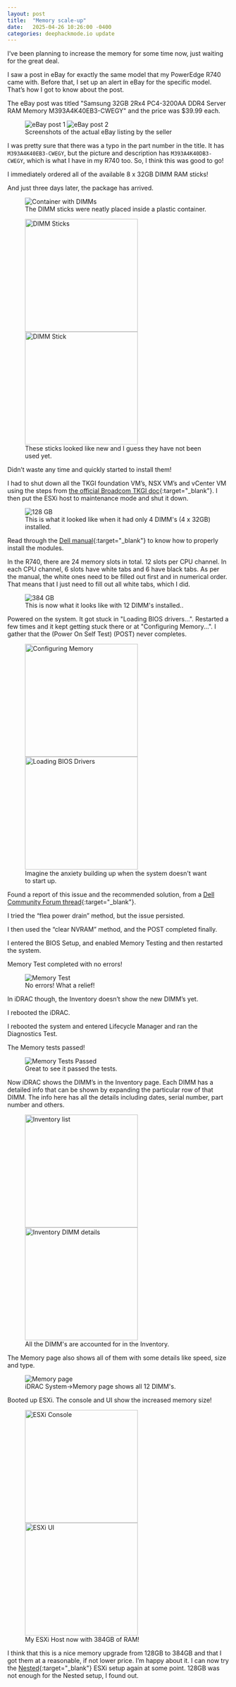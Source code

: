 ```yaml
---
layout: post
title:  "Memory scale-up"
date:   2025-04-26 10:26:00 -0400
categories: deephackmode.io update
---
```

I’ve been planning to increase the memory for some time now, just waiting for the great deal.  

I saw a post in eBay for exactly the same model that my PowerEdge R740 came with.  Before that, I set up an alert in eBay for the specific model.  That’s how I got to know about the post.

The eBay post was titled "Samsung 32GB 2Rx4 PC4-3200AA DDR4 Server RAM Memory M393A4K40EB3-CWEGY" and the price was $39.99 each.

<!-- ![eBay post 1](/assets/images/2025-04-26-memory-scale-up/ebay-1.png "eBay post 1"){: .popup-img }{: width="256" } ![eBay post 2](/assets/images/2025-04-26-memory-scale-up/ebay-2.png "eBay post 2"){: .popup-img }{: width="256" } -->

<figure>
<div class="image-row">
<img class="popup-img" src="/assets/images/2025-04-26-memory-scale-up/ebay-1.png" alt="eBay post 1" title="eBay post 1">
<img class="popup-img" src="/assets/images/2025-04-26-memory-scale-up/ebay-2.png" alt="eBay post 2" title="eBay post 2">
</div>
<figcaption>Screenshots of the actual eBay listing by the seller</figcaption>
</figure> 

I was pretty sure that there was a typo in the part number in the title.  It has `M393A4K40EB3-CWEGY`, but the picture and description has `M393A4K40DB3-CWEGY`, which is what I have in my R740 too.  So, I think this was good to go!

I immediately ordered all of the available 8 x 32GB DIMM RAM sticks!  

And just three days later, the package has arrived.  

<figure>
<div class="image-row-big">
<img class="popup-img" src="/assets/images/2025-04-26-memory-scale-up/dimms-1.jpeg" alt="Container with DIMMs" title="Container with DIMMs">
</div>
<figcaption>The DIMM sticks were neatly placed inside a plastic container.</figcaption>
</figure> 

<figure>
<div class="image-row">
<img class="popup-img" src="/assets/images/2025-04-26-memory-scale-up/dimms-2.jpeg" alt="DIMM Sticks" title="DIMM Sticks" width="256px;">
<img class="popup-img" src="/assets/images/2025-04-26-memory-scale-up/dimms-3.jpeg" alt="DIMM Stick" title="DIMM Stick" width="256px">
</div>
<figcaption>These sticks looked like new and I guess they have not been used yet.</figcaption>
</figure> 

<!-- ![DIMM sticks 1](/assets/images/2025-04-26-memory-scale-up/dimms-1.jpeg "DIMM sticks 1"){: .popup-img }{: width="512" } -->

<!-- ![DIMM sticks 2](/assets/images/2025-04-26-memory-scale-up/dimms-2.jpeg "DIMM sticks 2"){: .popup-img }{: width="256" }

![DIMM sticks 3](/assets/images/2025-04-26-memory-scale-up/dimms-3.jpeg "DIMM sticks 3"){: .popup-img }{: width="256" } 
-->

Didn’t waste any time and quickly started to install them!

I had to shut down all the TKGI foundation VM’s, NSX VM’s and vCenter VM using the steps from [the official Broadcom TKGI doc](https://techdocs.broadcom.com/us/en/vmware-tanzu/standalone-components/tanzu-kubernetes-grid-integrated-edition/1-21/tkgi/shutdown-startup.html){:target="_blank"}.  I then put the ESXi host to maintenance mode and shut it down.

<!--
This is what it looked like when it had only 4 DIMM's (4 x 32GB) installed. 
![128 GB](/assets/images/2025-04-26-memory-scale-up/128gb.jpeg "128 GB"){: .popup-img }{: width="256" }
-->

<figure>
<div class="image-row-big">
<img class="popup-img" src="/assets/images/2025-04-26-memory-scale-up/128gb.jpeg" alt="128 GB" title="128 GB">
</div>
<figcaption>This is what it looked like when it had only 4 DIMM's (4 x 32GB) installed.</figcaption>
</figure> 

Read through the [Dell manual](https://www.dell.com/support/manuals/en-us/poweredge-r740/per740_ism_pub/system-memory-guidelines?guid=guid-35e102bf-db9e-4652-a16b-2b37f8fce553&lang=en-us){:target="_blank"} to know how to properly install the modules.

In the R740, there are 24 memory slots in total.  12 slots per CPU channel.  In each CPU channel, 6 slots have white tabs and 6 have black tabs.  As per the manual, the white ones need to be filled out first and in numerical order.  That means that I just need to fill out all white tabs, which I did.  

<!-- This is now what it looks like with 12 DIMM's installed.
![384 GB](/assets/images/2025-04-26-memory-scale-up/384gb.jpeg "384 GB"){: .popup-img }{: width="256" } -->

<figure>
<div class="image-row-big">
<img class="popup-img" src="/assets/images/2025-04-26-memory-scale-up/384gb.jpeg" alt="384 GB" title="384 GB">
</div>
<figcaption>This is now what it looks like with 12 DIMM's installed..</figcaption>
</figure> 

Powered on the system.  It got stuck in "Loading BIOS drivers...".  Restarted a few times and it kept getting stuck there or at "Configuring Memory...".  I gather that the (Power On Self Test) (POST) never completes.

<figure>
<div class="image-row">
<img class="popup-img" src="/assets/images/2025-04-26-memory-scale-up/dell-boot-up-configuring-memory-done.png" alt="Configuring Memory" title="Configuring Memory" width="256px;">
<img class="popup-img" src="/assets/images/2025-04-26-memory-scale-up/dell-boot-up-loading-bios-drivers.png" alt="Loading BIOS Drivers" title="Loading BIOS Drivers" width="256px">
</div>
<figcaption>Imagine the anxiety building up when the system doesn't want to start up.</figcaption>
</figure> 

<!--![Configuring Memory](/assets/images/2025-04-26-memory-scale-up/dell-boot-up-configuring-memory-done.png "Configuring Memory"){: .popup-img }{: width="256" } ![Loading BIOS Drivers](/assets/images/2025-04-26-memory-scale-up/dell-boot-up-loading-bios-drivers.png "Loading BIOS Drivers"){: .popup-img }{: width="256" }-->


Found a report of this issue and the recommended solution, from a [Dell Community Forum thread](https://www.dell.com/community/en/conversations/poweredge-hardware-general/new-dell-r740-stuck-on-configuring-memory/66fa73059983c060015be57e){:target="_blank"}.



I tried the “flea power drain” method, but the issue persisted.

I then used the “clear NVRAM” method, and the POST completed finally.

I entered the BIOS Setup, and enabled Memory Testing and then restarted the system.

Memory Test completed with no errors!

<figure>
<div class="image-row-big">
<img class="popup-img" src="/assets/images/2025-04-26-memory-scale-up/memory-test-done.png" alt="Memory Test" title="Memory Test">
</div>
<figcaption>No errors! What a relief!</figcaption>
</figure> 
<!--![Memory Test](/assets/images/2025-04-26-memory-scale-up/memory-test-done.png "Memory Test"){: .popup-img }{: width="256" }-->

In iDRAC though, the Inventory doesn’t show the new DIMM’s yet.

I rebooted the iDRAC.

I rebooted the system and entered Lifecycle Manager and ran the Diagnostics Test.

The Memory tests passed!

<figure>
<div class="image-row-big">
<img class="popup-img" src="/assets/images/2025-04-26-memory-scale-up/tests-passed.png" alt="Memory Tests Passed" title="Memory Tests Passed">
</div>
<figcaption>Great to see it passed the tests.</figcaption>
</figure> 
<!--![Memory Tests Passed](/assets/images/2025-04-26-memory-scale-up/tests-passed.png "Memory Tests Passed"){: .popup-img }{: width="256" }-->

Now iDRAC shows the DIMM’s in the Inventory page.  Each DIMM has a detailed info that can be shown by expanding the particular row of that DIMM.  The info here has all the details including dates, serial number, part number and others.

<figure>
<div class="image-row">
<img class="popup-img" src="/assets/images/2025-04-26-memory-scale-up/inventory-dimm-list.png" alt="Inventory list" title="Inventory list" width="256px;">
<img class="popup-img" src="/assets/images/2025-04-26-memory-scale-up/dimm-a3-details.png" alt="Inventory DIMM details" title="Inventory DIMM details" width="256px">
</div>
<figcaption>All the DIMM's are accounted for in the Inventory.</figcaption>
</figure> 
<!-- ![Inventory list](/assets/images/2025-04-26-memory-scale-up/inventory-dimm-list.png "Inventory list"){: .popup-img }{: width="256" } -->

<!-- ![Inventory DIMM details](/assets/images/2025-04-26-memory-scale-up/dimm-a3-details.png "Inventory DIMM details"){: .popup-img }{: width="256" }-->

The Memory page also shows all of them with some details like speed, size and type.

<figure>
<div class="image-row-big">
<img class="popup-img" src="/assets/images/2025-04-26-memory-scale-up/memory-page-1.png" alt="Memory page" title="Memory page">
</div>
<figcaption>iDRAC System->Memory page shows all 12 DIMM's.</figcaption>
</figure> 

<!--![Memory page](/assets/images/2025-04-26-memory-scale-up/memory-page-1.png "Memory page"){: .popup-img }{: width="256" }-->

Booted up ESXi.  The console and UI show the increased memory size!

<figure>
<div class="image-row">
<img class="popup-img" src="/assets/images/2025-04-26-memory-scale-up/esxi-console-382gb.png" alt="ESXi Console" title="ESXi Console" width="256px;">
<img class="popup-img" src="/assets/images/2025-04-26-memory-scale-up/esxi-ui-382gb.png" alt="ESXi UI" title="ESXi UI" width="256px">
</div>
<figcaption>My ESXi Host now with 384GB of RAM!</figcaption>
</figure> 

<!--![ESXi Console](/assets/images/2025-04-26-memory-scale-up/esxi-console-382gb.png "ESXi Console"){: .popup-img }{: width="256" }

![ESXi UI](/assets/images/2025-04-26-memory-scale-up/esxi-ui-382gb.png "ESXi UI"){: .popup-img }{: width="256" }
-->

I think that this is a nice memory upgrade from 128GB to 384GB and that I got them at a reasonable, if not lower price.  I’m happy about it.  I can now try the [Nested](https://williamlam.com/nested-virtualization){:target="_blank"} ESXi setup again at some point.  128GB was not enough for the Nested setup, I found out.








